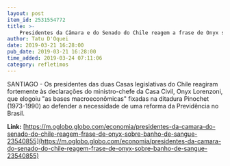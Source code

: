 ```yaml
---
layout: post
item_id: 2531554772
title: >-
    Presidentes da Câmara e do Senado do Chile reagem a frase de Onyx sobre 'banho de sangue'
author: Tatu D'Oquei
date: 2019-03-21 16:28:00
pub_date: 2019-03-21 16:28:00
time_added: 2019-03-24 07:11:06
category: refletimos
---
```


SANTIAGO - Os presidentes das duas Casas legislativas do Chile reagiram fortemente às declarações do ministro-chefe da Casa Civil, Onyx Lorenzoni, que elogoiu "as bases macroeconômicas" fixadas na ditadura Pinochet (1973-1990) ao defender a necessidade de uma reforma da Previdência no Brasil.

**Link:** [https://m.oglobo.globo.com/economia/presidentes-da-camara-do-senado-do-chile-reagem-frase-de-onyx-sobre-banho-de-sangue-23540855](https://m.oglobo.globo.com/economia/presidentes-da-camara-do-senado-do-chile-reagem-frase-de-onyx-sobre-banho-de-sangue-23540855)

